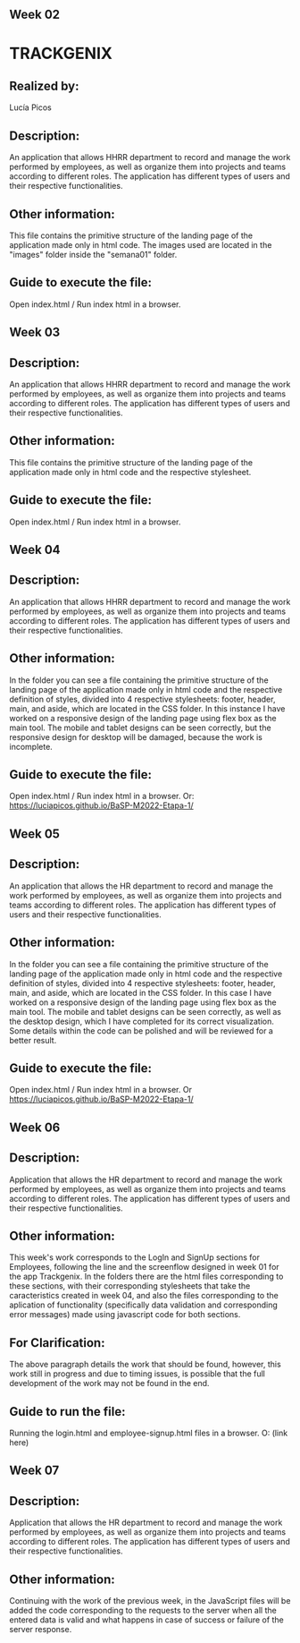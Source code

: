 ## Week 02
# TRACKGENIX
## Realized by: 
Lucía Picos
## Description:
An application that allows HHRR department to record and manage the work performed by employees, as well as organize them into projects and teams according to different roles. The application has different types of users and their respective functionalities.
## Other information:
This file contains the primitive structure of the landing page of the application made only in html code. The images used are located in the "images" folder inside the "semana01" folder.
## Guide to execute the file: 
Open index.html / Run index html in a browser.


## Week 03
## Description:
An application that allows HHRR department to record and manage the work performed by employees, as well as organize them into projects and teams according to different roles. The application has different types of users and their respective functionalities.
## Other information:
This file contains the primitive structure of the landing page of the application made only in html code and the respective stylesheet. 
## Guide to execute the file: 
Open index.html / Run index html in a browser.


## Week 04
## Description:
An application that allows HHRR department to record and manage the work performed by employees, as well as organize them into projects and teams according to different roles. The application has different types of users and their respective functionalities.
## Other information:
In the folder you can see a file containing the primitive structure of the landing page of the application made only in html code and the respective definition of styles, divided into 4 respective stylesheets: footer, header, main, and aside, which are located in the CSS folder.
In this instance I have worked on a responsive design of the landing page using flex box as the main tool. The mobile and tablet designs can be seen correctly, but the responsive design for desktop will be damaged, because the work is incomplete.
## Guide to execute the file:
Open index.html / Run index html in a browser.
Or:
https://luciapicos.github.io/BaSP-M2022-Etapa-1/


## Week 05
## Description:
An application that allows the HR department to record and manage the work performed by employees, as well as organize them into projects and teams according to different roles. The application has different types of users and their respective functionalities.
## Other information:
In the folder you can see a file containing the primitive structure of the landing page of the application made only in html code and the respective definition of styles, divided into 4 respective stylesheets: footer, header, main, and aside, which are located in the CSS folder.
In this case I have worked on a responsive design of the landing page using flex box as the main tool. The mobile and tablet designs can be seen correctly, as well as the desktop design, which I have completed for its correct visualization. 
Some details within the code can be polished and will be reviewed for a better result. 
## Guide to execute the file:
Open index.html / Run index html in a browser.
Or
https://luciapicos.github.io/BaSP-M2022-Etapa-1/

## Week 06
## Description:
Application that allows the HR department to record and manage the work performed by employees, as well as organize them into projects and teams according to different roles. The application has different types of users and their respective functionalities.
## Other information:
This week's work corresponds to the LogIn and SignUp sections for Employees, following the line and the screenflow designed in week 01 for the app Trackgenix.
In the folders there are the html files corresponding to these sections, with their corresponding stylesheets that take the caracteristics created in week 04, and also the files corresponding to the aplication of functionality  (specifically data validation and corresponding error messages) made using javascript code for both sections.
## For Clarification: 
The above paragraph details the work that should be found, however, this work still in progress and due to timing issues, is possible that the full development of the work may not be found in the end. 
## Guide to run the file:
Running the login.html and employee-signup.html files in a browser.
O: 
(link here)
## Week 07
## Description:
Application that allows the HR department to record and manage the work performed by employees, as well as organize them into projects and teams according to different roles. The application has different types of users and their respective functionalities.
## Other information:
Continuing with the work of the previous week, in the JavaScript files will be added the code corresponding to the requests to the server when all the entered data is valid and what happens in case of success or failure of the server response. 







